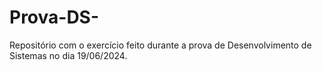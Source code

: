 # Prova-DS-
Repositório com o exercício feito durante a prova de Desenvolvimento de Sistemas no dia 19/06/2024.
